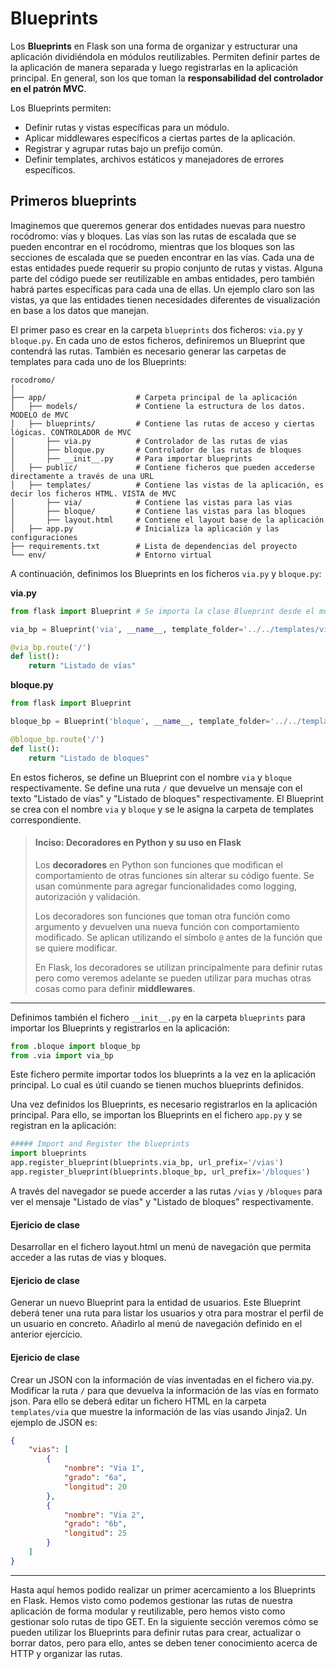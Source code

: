 # Blueprints


Los **Blueprints** en Flask son una forma de organizar y estructurar una aplicación dividiéndola en módulos reutilizables. Permiten definir partes de la aplicación de manera separada y luego registrarlas en la aplicación principal. En general, son los que toman la **responsabilidad del controlador en el patrón MVC**.

Los Blueprints permiten:

- Definir rutas y vistas específicas para un módulo.
- Aplicar middlewares específicos a ciertas partes de la aplicación.
- Registrar y agrupar rutas bajo un prefijo común.
- Definir templates, archivos estáticos y manejadores de errores específicos.


## Primeros blueprints

Imaginemos que queremos generar dos entidades nuevas para nuestro rocódromo: vías y bloques. Las vías son las rutas de escalada que se pueden encontrar en el rocódromo, mientras que los bloques son las secciones de escalada que se pueden encontrar en las vías. Cada una de estas entidades puede requerir su propio conjunto de rutas y vistas. Alguna parte del código puede ser reutilizable en ambas entidades, pero también habrá partes específicas para cada una de ellas. Un ejemplo claro son las vistas, ya que las entidades tienen necesidades diferentes de visualización en base a los datos que manejan.

El primer paso es crear en la carpeta `blueprints` dos ficheros: `via.py` y `bloque.py`. En cada uno de estos ficheros, definiremos un Blueprint que contendrá las rutas. También es necesario generar las carpetas de templates para cada uno de los Blueprints:

```plaintext
rocodromo/
│
├── app/                    # Carpeta principal de la aplicación
│   ├── models/             # Contiene la estructura de los datos. MODELO de MVC
│   ├── blueprints/         # Contiene las rutas de acceso y ciertas lógicas. CONTROLADOR de MVC
│       ├── via.py          # Controlador de las rutas de vias
│       ├── bloque.py       # Controlador de las rutas de bloques
│       ├── __init__.py     # Para importar blueprints
│   ├── public/             # Contiene ficheros que pueden accederse directamente a través de una URL
│   ├── templates/          # Contiene las vistas de la aplicación, es decir los ficheros HTML. VISTA de MVC
│       ├── via/            # Contiene las vistas para las vias
│       ├── bloque/         # Contiene las vistas para las bloques
│       ├── layout.html     # Contiene el layout base de la aplicación
│   ├── app.py              # Inicializa la aplicación y las configuraciones
├── requirements.txt        # Lista de dependencias del proyecto
└── env/                    # Entorno virtual
```

A continuación, definimos los Blueprints en los ficheros `via.py` y `bloque.py`:

**via.py**

```python
from flask import Blueprint # Se importa la clase Blueprint desde el módulo flask

via_bp = Blueprint('via', __name__, template_folder='../../templates/via') # Se define el Blueprint con el nombre 'via' y la carpeta de templates

@via_bp.route('/')
def list():
    return "Listado de vías"
```

**bloque.py**

```python
from flask import Blueprint

bloque_bp = Blueprint('bloque', __name__, template_folder='../../templates/bloque')

@bloque_bp.route('/')
def list():
    return "Listado de bloques"
```

En estos ficheros, se define un Blueprint con el nombre `via` y `bloque` respectivamente. Se define una ruta `/` que devuelve un mensaje con el texto "Listado de vías" y "Listado de bloques" respectivamente. El Blueprint se crea con el nombre `via` y `bloque` y se le asigna la carpeta de templates correspondiente.

<blockquote>
<h4>Inciso: Decoradores en Python y su uso en Flask</h4>
<p>
Los <b>decoradores</b> en Python son funciones que modifican el comportamiento de otras funciones sin alterar su código fuente. Se usan comúnmente para agregar funcionalidades como logging, autorización y validación.
</p>
<p>
Los decoradores son funciones que toman otra función como argumento y devuelven una nueva función con comportamiento modificado. Se aplican utilizando el símbolo <code>@</code> antes de la función que se quiere modificar.
</p>
En Flask, los decoradores se utilizan principalmente para definir rutas pero como veremos adelante se pueden utilizar para muchas otras cosas como para definir <b>middlewares</b>.
</blockquote>

---

Definimos también el fichero `__init__.py` en la carpeta `blueprints` para importar los Blueprints y registrarlos en la aplicación:

```python
from .bloque import bloque_bp
from .via import via_bp
```

Este fichero permite importar todos los blueprints a la vez en la aplicación principal. Lo cual es útil cuando se tienen muchos blueprints definidos.

Una vez definidos los Blueprints, es necesario registrarlos en la aplicación principal. Para ello, se importan los Blueprints en el fichero `app.py` y se registran en la aplicación:

```python
##### Import and Register the blueprints
import blueprints
app.register_blueprint(blueprints.via_bp, url_prefix='/vias')
app.register_blueprint(blueprints.bloque_bp, url_prefix='/bloques')
```

A través del navegador se puede accerder a las rutas `/vias` y `/bloques` para ver el mensaje "Listado de vías" y "Listado de bloques" respectivamente.

#### Ejericio de clase

Desarrollar en el fichero layout.html un menú de navegación que permita acceder a las rutas de vias y bloques.

#### Ejericio de clase

Generar un nuevo Blueprint para la entidad de usuarios. Este Blueprint deberá tener una ruta para listar los usuarios y otra para mostrar el perfil de un usuario en concreto. Añadirlo al menú de navegación definido en el anterior ejercicio.

#### Ejericio de clase

Crear un JSON con la información de vías inventadas en el fichero via.py. Modificar la ruta `/` para que devuelva la información de las vías en formato json. Para ello se deberá editar un fichero HTML en la carpeta `templates/via` que muestre la información de las vías usando Jinja2. Un ejemplo de JSON es:

```json
{
    "vias": [
        {
            "nombre": "Via 1",
            "grado": "6a",
            "longitud": 20
        },
        {
            "nombre": "Via 2",
            "grado": "6b",
            "longitud": 25
        }
    ]
}
```


---

Hasta aquí hemos podido realizar un primer acercamiento a los Blueprints en Flask. Hemos visto como podemos gestionar las rutas de nuestra aplicación de forma modular y reutilizable, pero hemos visto como gestionar solo rutas de tipo GET. En la siguiente sección veremos cómo se pueden utilizar los Blueprints para definir rutas para crear, actualizar o borrar datos, pero para ello, antes se deben tener conocimiento acerca de HTTP y organizar las rutas.
